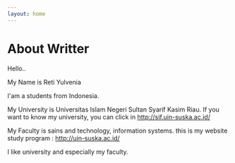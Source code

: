 ```yaml
---
layout: home
---
```

# About Writter

Hello..

My Name is Reti Yulvenia

I'am a students from Indonesia.

My University is Universitas Islam Negeri Sultan Syarif Kasim Riau. If you want to know my university, you can click in http://sif.uin-suska.ac.id/

My Faculty is sains and technology, information systems. this is my website study program : http://uin-suska.ac.id/

I like university and especially my faculty.
